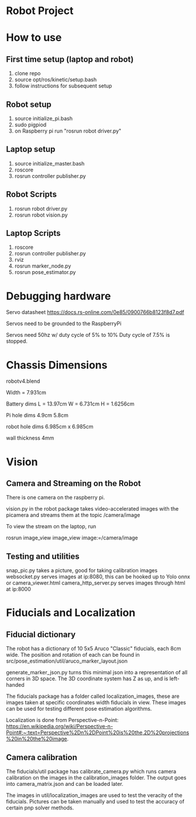 # Robot Project

# How to use

## First time setup (laptop and robot)
1. clone repo
2. source opt/ros/kinetic/setup.bash
3. follow instructions for subsequent setup

## Robot setup
1. source initialize_pi.bash
2. sudo pigpiod
3. on Raspberry pi run "rosrun robot driver.py"

## Laptop setup
1. source initialize_master.bash
2. roscore
3. rosrun controller publisher.py

## Robot Scripts
1. rosrun robot driver.py
2. rosrun robot vision.py

## Laptop Scripts
1. roscore
2. rosrun controller publisher.py
3. rviz
4. rosrun marker_node.py
5. rosrun pose_estimator.py

# Debugging hardware

Servo datasheet
https://docs.rs-online.com/0e85/0900766b8123f8d7.pdf

Servos need to be grounded to the RaspberryPi

Servos need 50hz w/ duty cycle of 5% to 10%
Duty cycle of 7.5% is stopped.

# Chassis Dimensions

robotv4.blend

Width = 7.931cm

Battery dims
L = 13.97cm
W = 6.731cm
H = 1.6256cm

Pi hole dims
4.9cm
5.8cm

robot hole dims
6.985cm x 6.985cm

wall thickness
4mm

# Vision

## Camera and Streaming on the Robot

There is one camera on the raspberry pi.

vision.py in the robot package takes video-accelerated images with the picamera and
streams them at the topic /camera/image

To view the stream on the laptop, run

rosrun image_view image_view image:=/camera/image

## Testing and utilities

snap_pic.py takes a picture, good for taking calibration images
websocket.py serves images at ip:8080, this can be hooked up to Yolo onnx or camera_viewer.html
camera_http_server.py serves images through html at ip:8000

# Fiducials and Localization

## Fiducial dictionary

The robot has a dictionary of 10 5x5 Aruco "Classic" fiducials, each 8cm wide.
The position and rotation of each can be found in src/pose_estimation/util/aruco_marker_layout.json

generate_marker_json.py turns this minimal json into a representation of all corners in 3D space.
The 3D coordinate system has Z as up, and is left-handed

The fiducials package has a folder called localization_images, these are images taken at specific coordinates width
fiducials in view. These images can be used for testing different pose estimation algorithms.

Localization is done from Perspective-n-Point:
https://en.wikipedia.org/wiki/Perspective-n-Point#:~:text=Perspective%2Dn%2DPoint%20is%20the,2D%20projections%20in%20the%20image.

## Camera calibration

The fiducials/util package has calibrate_camera.py which runs camera calibration on the images in the calibration_images folder.
The output goes into camera_matrix.json and can be loaded later.

The images in util/localization_images are used to test the veracity of the fiducials. Pictures can be taken manually and used to test the accuracy of certain pnp solver methods.


